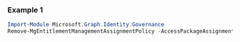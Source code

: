 ### Example 1
```powershell
Import-Module Microsoft.Graph.Identity.Governance
Remove-MgEntitlementManagementAssignmentPolicy -AccessPackageAssignmentPolicyId $accessPackageAssignmentPolicyId
```
